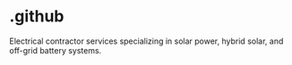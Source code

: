 # .github
Electrical contractor services specializing in solar power, hybrid solar, and off-grid battery systems.
